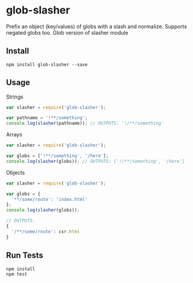 # glob-slasher

Prefix an object (key/values) of globs with a slash and normalize. Supports negated globs too. Glob version of slasher module

## Install

```
npm install glob-slasher --save
```

## Usage

Strings

```js
var slasher = require('glob-slasher');

var pathname = '!**/something';
console.log(slasher(pathname)); // OUTPUTS: '!/**/something'
```

Arrays

```js
var slasher = require('glob-slasher');

var globs = ['!**/something', '/here'];
console.log(slasher(globs)); // OUTPUTS: ['!/**/something', '/here']
```

Objects

```js
var slasher = require('glob-slasher');

var globs = {
  '**/some/route': 'index.html'
};
console.log(slasher(globs));

// OUTPUTS:
{
  '/**/some/route': csr.html
}
```

## Run Tests

```
npm install
npm test
```

